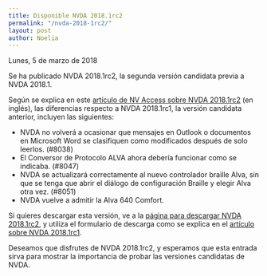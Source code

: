 ```yaml
---
title: Disponible NVDA 2018.1rc2
permalink: "/nvda-2018-1rc2/"
layout: post
author: Noelia
---
```


<footer>Lunes, 5 de marzo de 2018</footer>

Se ha publicado NVDA 2018.1rc2, la segunda versión candidata previa a NVDA 2018.1.

Según se explica en este [artículo de NV Access sobre NVDA 2018.1rc2](https://www.nvaccess.org/post/nvda-2018-1rc2-released-for-testing/) (en inglés), las diferencias respecto a NVDA 2018.1rc1, la versión candidata anterior, incluyen las siguientes:

- NVDA no volverá a ocasionar que mensajes en Outlook o documentos en Microsoft Word se clasifiquen como modificados después de solo leerlos. (#8038)
- El Conversor de Protocolo ALVA ahora debería funcionar como se indicaba. (#8047)
- NVDA se actualizará correctamente al nuevo controlador braille Alva, sin que se tenga que abrir el diálogo de configuración Braille y elegir Alva otra vez. (#8051)
- NVDA vuelve a admitir la Alva 640 Comfort.

Si quieres descargar esta versión, ve a la [página para descargar NVDA 2018.1rc2](https://www.nvaccess.org/download?nvdaVersion=2018.1rc2), y utiliza el formulario de descarga como se explica en el [artículo sobre NVDA 2018.1rc1](https://nvdaes.github.io/nvda-2018-1rc2).

Deseamos que disfrutes de NVDA 2018.1rc2, y esperamos que esta entrada sirva para mostrar la importancia de probar las versiones candidatas de NVDA. 

